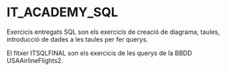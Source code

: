# IT_ACADEMY_SQL
Exercicis entregats SQL son els exercicis de creació de diagrama, taules, introducció de dades a les taules per fer querys.

El fitxer ITSQLFINAL son els exercicis de les querys de la BBDD USAAirlineFlights2.
